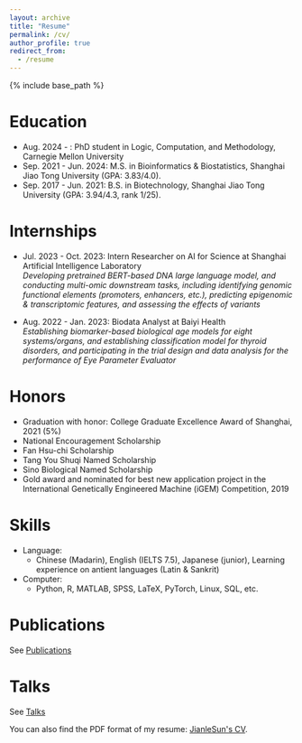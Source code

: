 ```yaml
---
layout: archive
title: "Resume"
permalink: /cv/
author_profile: true
redirect_from:
  - /resume
---
```


{% include base_path %}

Education
======
* Aug. 2024 - : PhD student in Logic, Computation, and Methodology, Carnegie Mellon University
* Sep. 2021 - Jun. 2024: M.S. in Bioinformatics & Biostatistics, Shanghai Jiao Tong University (GPA: 3.83/4.0).
* Sep. 2017 - Jun. 2021: B.S. in Biotechnology, Shanghai Jiao Tong University (GPA: 3.94/4.3, rank 1/25).

Internships
======
* Jul. 2023 - Oct. 2023: Intern Researcher on AI for Science at Shanghai Artificial Intelligence Laboratory <br>
*Developing pretrained BERT-based DNA large language model, and conducting multi-omic downstream tasks, including identifying genomic functional elements (promoters, enhancers, etc.), predicting epigenomic & transcriptomic features, and assessing the effects of variants*

* Aug. 2022 - Jan. 2023: Biodata Analyst at Baiyi Health <br>
*Establishing biomarker-based biological age models for eight systems/organs, and establishing classification model for thyroid disorders, and participating in the trial design and data analysis for the performance of Eye Parameter Evaluator*

Honors
======
* Graduation with honor: College Graduate Excellence Award of Shanghai, 2021 (5%) <br>
* National Encouragement Scholarship <br>
* Fan Hsu-chi Scholarship <br>
* Tang You Shuqi Named Scholarship <br>
* Sino Biological Named Scholarship <br>
* Gold award and nominated for best new application project in the International Genetically Engineered Machine (iGEM) Competition, 2019
  
Skills
======
* Language:
  * Chinese (Madarin), English (IELTS 7.5), Japanese (junior), Learning experience on antient languages (Latin & Sankrit)
* Computer:
  * Python, R, MATLAB, SPSS, LaTeX, PyTorch, Linux, SQL, etc.

Publications
======
See [Publications](https://sjl-sjtu.github.io/publications)
  
Talks
======
See [Talks](https://sjl-sjtu.github.io/talks)

You can also find the PDF format of my resume: [JianleSun's CV](../files/CV_JianleSun.pdf).
  

